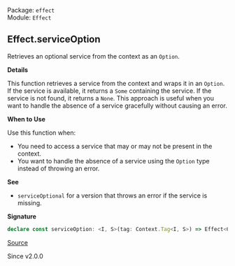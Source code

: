 Package: `effect`<br />
Module: `Effect`<br />

## Effect.serviceOption

Retrieves an optional service from the context as an `Option`.

**Details**

This function retrieves a service from the context and wraps it in an
`Option`. If the service is available, it returns a `Some` containing the
service. If the service is not found, it returns a `None`. This approach is
useful when you want to handle the absence of a service gracefully without
causing an error.

**When to Use**

Use this function when:
- You need to access a service that may or may not be present in the context.
- You want to handle the absence of a service using the `Option` type instead
  of throwing an error.

**See**

- `serviceOptional` for a version that throws an error if the service is missing.

**Signature**

```ts
declare const serviceOption: <I, S>(tag: Context.Tag<I, S>) => Effect<Option.Option<S>>
```

[Source](https://github.com/Effect-TS/effect/tree/main/packages/effect/src/Effect.ts#L7593)

Since v2.0.0